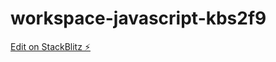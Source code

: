 # workspace-javascript-kbs2f9

[Edit on StackBlitz ⚡️](https://stackblitz.com/edit/workspace-javascript-kbs2f9)